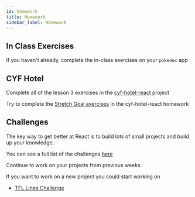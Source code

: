 ```yaml
---
id: homework
title: Homework
sidebar_label: Homework
---
```


## In Class Exercises

If you haven't already, complete the in-class exercises on your `pokedex` app

## CYF Hotel

Complete all of the lesson 3 exercises in the [cyf-hotel-react](https://github.com/CodeYourFuture/cyf-hotel-react#lesson-3) project

Try to complete the [Stretch Goal exercises](https://github.com/CodeYourFuture/cyf-hotel-react#stretch-goals) in the cyf-hotel-react homework

## Challenges

The key way to get better at React is to build lots of small projects and build up your knowledge. 

You can see a full list of the challenges [here](https://github.com/CodeYourFuture/cyf-react-challenges/)

Continue to work on your projects from previous weeks. 

If you want to work on a new project you could start working on

- [TFL Lines Challenge](https://github.com/CodeYourFuture/cyf-react-challenges/tree/master/challenge-tfl-lines)
